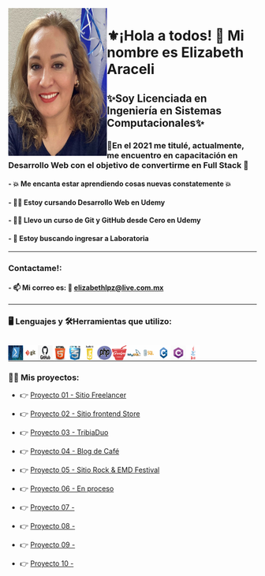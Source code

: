 <img align="left" src="img/foto.svg" width="200" height="300"/>


# ⚜️¡Hola a todos! 👋 Mi nombre es Elizabeth Araceli

## ✨Soy Licenciada en Ingeniería en Sistemas Computacionales✨

### 🦋En el 2021 me titulé, actualmente, me encuentro en capacitación en Desarrollo Web con el objetivo de convertirme en Full Stack 🦋 
#### - 💥 Me encanta estar aprendiendo cosas nuevas constatemente 💥

#### - 👩‍🎓 Estoy cursando Desarrollo Web en Udemy
#### - 👩‍🎓 Llevo un curso de Git y GitHub desde Cero en Udemy
#### - 🙏 Estoy buscando ingresar a Laboratoria
_________________________________________________________________________________________________

### Contactame!:

#### - 📫 Mi correo es: 📧 elizabethlpz@live.com.mx
_________________________________________________________________________________________________

### 🖥️ Lenguajes y 🛠️Herramientas que utilizo:

<br />
<img align="left" src="img/PowerShell.svg" width="30" height="30"/>
<img align="left" src="img/git.svg" width="30" height="30" />
<img align="left" src="img/github.svg" width="30" height="30" />
<img align="left" src="img/html5.svg" width="30" height="30" />
<img align="left" src="img/css3.svg" width="30" height="30" />
<img align="left" src="img/javascript.svg "width="30" height="30" />
<img align="left" src="img/php-logo-svg.svg" width="30" height="30"/>
<img align="left" src="img/gulp-js.svg" width="30" height="30"/>
<img align="left" src="img/mysql.svg" width="30" height="30"/>
<img align="left" src="img/sql.svg" width="30" height="30"/>
<img align="left" src="img/C_logo.svg" width="30" height="30"/>
<img align="left" src="img/C-Sharp.svg" width="30" height="30"/>
<img align="left" src="img/Java-Logo.svg" width="30" height="30"/>
<br />

___________________________________________________________________________________________________

### 👩‍💻 Mis proyectos:

- :point_right: [Proyecto 01 - Sitio Freelancer](https://elizabeth-araceli-freelancer.netlify.app/)

- :point_right: [Proyecto 02 - Sitio frontend Store](https://frontend-store-eli.netlify.app/)

- :point_right: [Proyecto 03 - TribiaDuo](https://tribiaduo.netlify.app)

- :point_right: [Proyecto 04 - Blog de Café ](https://blog-de-cafe-eli-crnl.netlify.app/)

- :point_right: [Proyecto 05 - Sitio Rock & EMD Festival](https://rock-and-edm-festival-eli.netlify.app/)

- :point_right: [Proyecto 06 - En proceso]()

- :point_right: [Proyecto 07 - ]()

- :point_right: [Proyecto 08 - ]()

- :point_right: [Proyecto 09 - ]()

- :point_right: [Proyecto 10 - ]()



